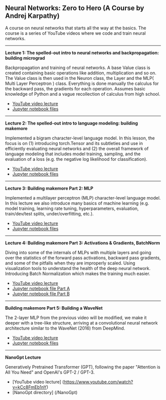 ## Neural Networks: Zero to Hero (A Course by Andrej Karpathy)

A course on neural networks that starts all the way at the basics. The course is a series of YouTube videos where we code 
and train neural networks. 

---

**Lecture 1: The spelled-out intro to neural networks and backpropagation: building micrograd**

Backpropagation and training of neural networks. A base Value class is created containing basic operations like addition, multiplication and so on.
The Value class is then used in the Neuron class, the Layer and the MLP( Multi Layer Perceptron ) class. Everything is done manually the calculus for the backward pass, the gradients for each operation. Assumes basic knowledge of Python and a vague recollection of calculus from high school.

- [YouTube video lecture](https://www.youtube.com/watch?v=VMj-3S1tku0)
- [Jupyter notebook files](/micrograd/Value.ipynb)

---

**Lecture 2: The spelled-out intro to language modeling: building makemore**

Implemented a bigram character-level language model. In this lesson, the focus is on (1) introducing torch.Tensor and its subtleties and use in efficiently
evaluating neural networks and (2) the overall framework of language modeling that includes model training, sampling, and the evaluation of a loss 
(e.g. the negative log likelihood for classification).

- [YouTube video lecture](https://www.youtube.com/watch?v=PaCmpygFfXo)
- [Jupyter notebook files](/makemore/makemore_part1_bigrams.ipynb)

---

**Lecture 3:  Building makemore Part 2: MLP**

Implemented a multilayer perceptron (MLP) character-level language model. In this lecture we also introduce many basics of machine learning (e.g. model training, learning rate tuning, hyperparameters, evaluation, train/dev/test splits, under/overfitting, etc.).
- [YouTube video lecture](https://www.youtube.com/watch?v=TCH_1BHY58I)
- [Jupyter notebook files](/makemore/makemore_part2_mlp.ipynb)

---

**Lecture 4: Building makemore Part 3: Activations & Gradients, BatchNorm**

Diving into some of the internals of MLPs with multiple layers and going over the statistics of the forward pass activations, backward pass gradients, and some of the pitfalls when they are improperly scaled. Using visualization tools to understand the health of the deep neural network.
Introducing Batch Normalization which makes the training much easier.
- [YouTube video lecture](https://www.youtube.com/watch?v=P6sfmUTpUmc)
- [Jupyter notebook file Part A](/makemore/makemore_part3_Activations_Gradients_BatchNorm.ipynb) 
- [Jupyter notebook file Part B](/makemore/makemore_part3_Activations_Gradients_BatchNorm_with_classes.ipynb)



---

**Building makemore Part 5: Building a WaveNet**

The 2-layer MLP from the previous video will be modified, we make it deeper with a tree-like structure, arriving at a convolutional neural network architecture similar to the WaveNet (2016) from DeepMind.
- [YouTube video lecture](https://www.youtube.com/watch?v=t3YJ5hKiMQ0)
- [Jupyter notebook files](/makemore/makemore_part5.ipynb)

---

**NanoGpt Lecture**

Generatively Pretrained Transformer (GPT), following the paper "Attention is All You Need" and OpenAI's GPT-2 / GPT-3.

- [YouTube video lecture] (https://www.youtube.com/watch?v=kCc8FmEb1nY)
- [NanoGpt directory] (/NanoGpt)





